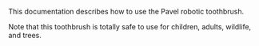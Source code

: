 This documentation describes how to use the Pavel robotic toothbrush.

Note that this toothbrush is totally safe to use for children, adults,  wildlife, and trees.
